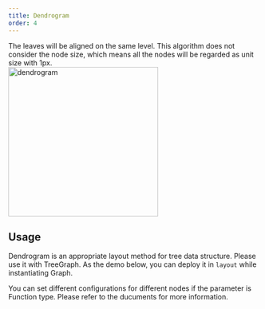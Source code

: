 ```yaml
---
title: Dendrogram
order: 4
---
```


The leaves will be aligned on the same level. This algorithm does not consider the node size, which means all the nodes will be regarded as unit size with 1px. <br /> <img src='https://gw.alipayobjects.com/mdn/rms_f8c6a0/afts/img/A*zX7tSLqBvwcAAAAAAAAAAABkARQnAQ' alt='dendrogram' width='300'/>

## Usage

Dendrogram is an appropriate layout method for tree data structure. Please use it with TreeGraph. As the demo below, you can deploy it in `layout` while instantiating Graph.

You can set different configurations for different nodes if the parameter is Function type. Please refer to the ducuments for more information.
